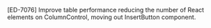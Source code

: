 [ED-7076] Improve table performance reducing the number of React elements on ColumnControl, moving out InsertButton component. 